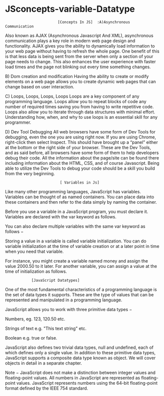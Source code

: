 # JSconcepts-variable-Datatype

                            [Concepts In JS]  :A)Asynchronous Communication
Also known as AJAX (Asynchronous Javascript And XML), asynchronous communication plays a key role in modern web page design and functionality. AJAX gives you the ability to dynamically load information to your web page without having to refresh the whole page. One benefit of this is that less data is being sent from the server when only a section of your page needs to change. This also enhances the user experience with faster load times and the page not blinking out every time something changes.

B) Dom creation and modification
Having the ability to create or modify elements on a web page allows you to create dynamic web pages that can change based on user interaction.

C) Loops, Loops, Loops, Loops
Loops are a key component of any programming language. Loops allow you to repeat blocks of code any number of required times saving you from having to write repetitive code. Loops also allow you to iterate through data structures with minimal effort. Understanding how, when, and why to use loops is an essential skill for any programmer.

D) Dev Tool Debugging
All web browsers have some form of Dev Tools for debugging, even the one you are using right now. If you are using Chrome, right-click then select Inspect. This should have brought up a “panel” either at the bottom or the right side of your browser. These are the Dev Tools, and as said before, all browsers have some form of them to help developers debug their code. All the information about the page/site can be found there including information about the HTML, CSS, and of course Javascript. Being able to utilize the Dev Tools to debug your code should be a skill you build from the very beginning.

                             [ Variables in Js]
 Like many other programming languages, JavaScript has variables. Variables can be thought of as named containers. You can place data into these containers and then refer to the data simply by naming the container.

Before you use a variable in a JavaScript program, you must declare it. Variables are declared with the var keyword as follows.

<script type = "text/javascript">
   <!--
      var money;
      var name;
   //-->
</script>
You can also declare multiple variables with the same var keyword as follows −

<script type = "text/javascript">
   <!--
      var money, name;
   //-->
</script>
Storing a value in a variable is called variable initialization. You can do variable initialization at the time of variable creation or at a later point in time when you need that variable.

For instance, you might create a variable named money and assign the value 2000.50 to it later. For another variable, you can assign a value at the time of initialization as follows.

<script type = "text/javascript">
   <!--
      var name = "Ali";
      var money;
      money = 2000.50;
   //-->
</script> 

                [JavaScript Datatypes]
One of the most fundamental characteristics of a programming language is the set of data types it supports. These are the type of values that can be represented and manipulated in a programming language.

JavaScript allows you to work with three primitive data types −

Numbers, eg. 123, 120.50 etc.

Strings of text e.g. "This text string" etc.

Boolean e.g. true or false.

JavaScript also defines two trivial data types, null and undefined, each of which defines only a single value. In addition to these primitive data types, JavaScript supports a composite data type known as object. We will cover objects in detail in a separate chapter.

Note − JavaScript does not make a distinction between integer values and floating-point values. All numbers in JavaScript are represented as floating-point values. JavaScript represents numbers using the 64-bit floating-point format defined by the IEEE 754 standard.
